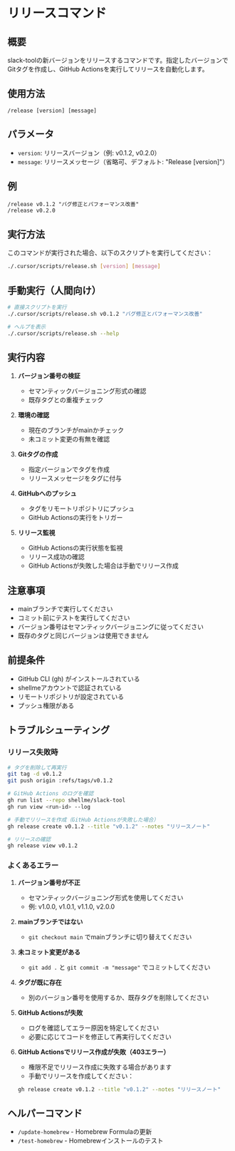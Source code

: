 # リリースコマンド

## 概要

slack-toolの新バージョンをリリースするコマンドです。指定したバージョンでGitタグを作成し、GitHub Actionsを実行してリリースを自動化します。

## 使用方法

```
/release [version] [message]
```

## パラメータ

- `version`: リリースバージョン（例: v0.1.2, v0.2.0）
- `message`: リリースメッセージ（省略可、デフォルト: "Release [version]"）

## 例

```
/release v0.1.2 "バグ修正とパフォーマンス改善"
/release v0.2.0
```

## 実行方法

このコマンドが実行された場合、以下のスクリプトを実行してください：
```bash
./.cursor/scripts/release.sh [version] [message]
```

## 手動実行（人間向け）

```bash
# 直接スクリプトを実行
./.cursor/scripts/release.sh v0.1.2 "バグ修正とパフォーマンス改善"

# ヘルプを表示
./.cursor/scripts/release.sh --help
```

## 実行内容

1. **バージョン番号の検証**
   - セマンティックバージョニング形式の確認
   - 既存タグとの重複チェック

2. **環境の確認**
   - 現在のブランチがmainかチェック
   - 未コミット変更の有無を確認

3. **Gitタグの作成**
   - 指定バージョンでタグを作成
   - リリースメッセージをタグに付与

4. **GitHubへのプッシュ**
   - タグをリモートリポジトリにプッシュ
   - GitHub Actionsの実行をトリガー

5. **リリース監視**
   - GitHub Actionsの実行状態を監視
   - リリース成功の確認
   - GitHub Actionsが失敗した場合は手動でリリース作成

## 注意事項

- mainブランチで実行してください
- コミット前にテストを実行してください
- バージョン番号はセマンティックバージョニングに従ってください
- 既存のタグと同じバージョンは使用できません

## 前提条件

- GitHub CLI (gh) がインストールされている
- shellmeアカウントで認証されている
- リモートリポジトリが設定されている
- プッシュ権限がある

## トラブルシューティング

### リリース失敗時

```bash
# タグを削除して再実行
git tag -d v0.1.2
git push origin :refs/tags/v0.1.2

# GitHub Actions のログを確認
gh run list --repo shellme/slack-tool
gh run view <run-id> --log

# 手動でリリースを作成（GitHub Actionsが失敗した場合）
gh release create v0.1.2 --title "v0.1.2" --notes "リリースノート"

# リリースの確認
gh release view v0.1.2
```

### よくあるエラー

1. **バージョン番号が不正**
   - セマンティックバージョニング形式を使用してください
   - 例: v1.0.0, v1.0.1, v1.1.0, v2.0.0

2. **mainブランチではない**
   - `git checkout main` でmainブランチに切り替えてください

3. **未コミット変更がある**
   - `git add .` と `git commit -m "message"` でコミットしてください

4. **タグが既に存在**
   - 別のバージョン番号を使用するか、既存タグを削除してください

5. **GitHub Actionsが失敗**
   - ログを確認してエラー原因を特定してください
   - 必要に応じてコードを修正して再実行してください

6. **GitHub Actionsでリリース作成が失敗（403エラー）**
   - 権限不足でリリース作成に失敗する場合があります
   - 手動でリリースを作成してください：
   ```bash
   gh release create v0.1.2 --title "v0.1.2" --notes "リリースノート"
   ```

## ヘルパーコマンド

- `/update-homebrew` - Homebrew Formulaの更新
- `/test-homebrew` - Homebrewインストールのテスト
